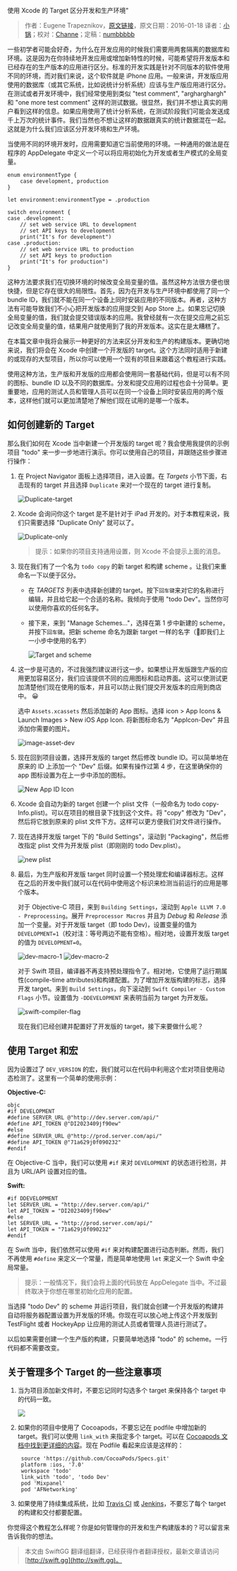使用 Xcode 的 Target 区分开发和生产环境"

> 作者：Eugene Trapeznikov，[原文链接](http://www.appcoda.com/using-xcode-targets/)，原文日期：2016-01-18
> 译者：[小锅](http://www.swiftyper.com)；校对：[Channe](undefined)；定稿：[numbbbbb](http://numbbbbb.com/)
  









一些初学者可能会好奇，为什么在开发应用的时候我们需要用两套隔离的数据库和环境。这是因为在你持续地开发应用或增加新特性的时候，可能希望将开发版本和已经存在的生产版本的应用进行区分。标准的开发实践是针对不同版本的软件使用不同的环境，而对我们来说，这个软件就是 iPhone 应用。一般来讲，开发版应用使用的数据库（或其它系统，比如说统计分析系统）应该与生产版应用进行区分。在测试或者开发环境中，我们经常使用到类似 "test comment", "argharghargh" 和 "one more test comment" 这样的测试数据。很显然，我们并不想让真实的用户看到这样的信息。如果应用使用了统计分析系统，在测试阶段我们可能会发送成千上万次的统计事件。我们当然也不想让这样的数据跟真实的统计数据混在一起。这就是为什么我们应该区分开发环境和生产环境。



当使用不同的环境开发时，应用需要知道它当前使用的环境。一种通用的做法是在程序的 AppDelegate 中定义一个可以将应用初始化为开发或者生产模式的全局变量。

    
    enum environmentType {
        case development, production
    }
     
    let environment:environmentType = .production
     
    switch environment {
    case .development:
        // set web service URL to development
        // set API keys to development
        print("It's for development")
    case .production:
        // set web service URL to production
        // set API keys to production
        print("It's for production")
    }

这种方法要求我们在切换环境的时候改变全局变量的值。虽然这种方法很方便也很快捷，但是它存在很大的局限性。首先，因为在开发与生产环境中都使用了同一个 bundle ID，我们就不能在同一个设备上同时安装应用的不同版本。再者，这种方法有可能导致我们不小心把开发版本的应用提交到 App Store 上。如果忘记切换全局变量的值，我们就会提交错误版本的应用。我曾经就有一次在提交应用之前忘记改变全局变量的值，结果用户就使用到了我的开发版本。这实在是太糟糕了。

在本篇文章中我将会展示一种更好的方法来区分开发和生产的构建版本。更确切地来说，我们将会在 Xcode 中创建一个开发版的 target。这个方法同时适用于新建的或现存的大型项目，所以你可以使用一个现有的项目来跟着这个教程进行实践。

使用这种方法，生产版和开发版的应用都会使用同一套基础代码，但是可以有不同的图标、bundle ID 以及不同的数据库。分发和提交应用的过程也会十分简单。更重要地，应用的测试人员和管理人员可以在同一个设备上同时安装应用的两个版本，这样他们就可以更加清楚地了解他们现在试用的是哪一个版本。

## 如何创建新的 Target

那么我们如何在 Xcode 当中新建一个开发版的 target 呢？我会使用我提供的示例项目 "todo" 来一步一步地进行演示。你可以使用自己的项目，并跟随这些步骤进行操作：


1. 在 Project Navigator 面板上选择项目，进入设置。在 *Targets* 小节下面，右击现有的 target 并且选择 `Duplicate` 来对一个现在的 target 进行复制。

     ![Duplicate-target](http://www.appcoda.com/wp-content/uploads/2016/01/Duplicate-target.png)

2. Xcode 会询问你这个 target 是不是针对于 iPad 开发的。对于本教程来说，我们只需要选择 "Duplicate Only" 就可以了。

   ![Duplicate-only](http://www.appcoda.com/wp-content/uploads/2016/01/Duplicate-only.png) 

   >  提示：如果你的项目支持通用设置，则 Xcode 不会提示上面的消息。

3. 现在我们有了一个名为 `todo copy` 的新 target 和构建 scheme 。让我们来重命名一下以便于区分。

   * 在 *TARGETS* 列表中选择新创建的 target。按下`回车键`来对它的名称进行编辑，并且给它起一个合适的名称。我倾向于使用 "todo Dev"。当然你可以使用你喜欢的任何名字。

   * 接下来，来到 "Manage Schemes…"，选择在第 1 步中新建的 scheme，并按下`回车键`。把新 scheme 命名为跟新 target 一样的名字（即我们上一小步中使用的名字）

     ![Target and scheme](http://www.appcoda.com/wp-content/uploads/2016/01/Targetandscheme.png)

4. 这一步是可选的，不过我强烈建议进行这一步。如果想让开发版跟生产版的应用更加容易区分，我们应该提供不同的应用图标和启动界面。这可以使测试更加清楚他们现在使用的版本，并且可以防止我们提交开发版本的应用到商店中。 😀

   选中 `Assets.xcassets` 然后添加新的 App 图标。选择 icon > App Icons & Launch Images > New iOS App Icon. 将新图标命名为 "AppIcon-Dev" 并且添加你需要的图片。

   ![image-asset-dev](http://www.appcoda.com/wp-content/uploads/2016/01/image-asset-dev.jpg) 

5. 现在回到项目设置，选择开发版的 target 然后修改 bundle ID。可以简单地在原来的 ID 上添加一个 "Dev" 后缀。如果有操作过第 4 步，在这里确保你的 app 图标设置为在上一步中添加的图标。

   ![New App ID Icon](http://www.appcoda.com/wp-content/uploads/2016/01/NewAppIDIcon.png)

6. Xcode 会自动为新的 target 创建一个 plist 文件（一般命名为 todo copy-Info.plist)。可以在项目的根目录下找到这个文件。将 "copy" 修改为 "Dev"，然后将它放到原来的 plist 文件下方。这样可以更方便我们对文件进行操作。

7. 现在选择开发版 target 下的 "Build Settings"，滚动到 "Packaging"，然后修改指定 plist 文件为开发版 plist（即刚刚的 todo Dev.plist）。

	![new plist](http://www.appcoda.com/wp-content/uploads/2016/01/newplist.png)

8. 最后，为生产版和开发版 target 同时设置一个预处理宏和编译器标志。这样在之后的开发中我们就可以在代码中使用这个标识来检测当前运行的应用是哪个版本。
	
	对于 Objective-C 项目，来到 `Building Settings`，滚动到 `Apple LLVM 7.0 - Preprocessing`。展开 `Preprocessor Macros` 并且为 *Debug* 和 *Release* 添加一个变量。对于开发版 target（即 todo Dev)，设置变量的值为 `DEVELOPMENT=1`（校对注：等号两边不能有空格）。相对地，设置开发版 target 的值为 `DEVELOPMENT=0`。
	
	![dev-macro-1](http://www.appcoda.com/wp-content/uploads/2016/01/dev-macro-1-1.png)
	![dev-macro-2](http://www.appcoda.com/wp-content/uploads/2016/01/dev-macro-2-1.png)
	
	对于 Swift 项目，编译器不再支持预处理指令了。相对地，它使用了运行期属性(compile-time attributes)和构建配置。为了增加开发版构建的标志，选择开发 target。来到 `Build Settings`，向下滚动到 `Swift Compiler - Custom Flags` 小节。设置值为 `-DDEVELOPMENT` 来表明当前为 target 为开发版。
	
	![swift-compiler-flag](http://www.appcoda.com/wp-content/uploads/2016/01/swift-compiler-flag.png)
	
	现在我们已经创建并配置好了开发版的 target，接下来要做什么呢？
	
## 使用 Target 和宏

因为设置过了 `DEV_VERSION` 的宏，我们就可以在代码中利用这个宏对项目使用动态检测了。这里有一个简单的使用示例：

**Objective-C:**

    objc
    #if DEVELOPMENT
    #define SERVER_URL @"http://dev.server.com/api/"
    #define API_TOKEN @"DI2023409jf90ew"
    #else
    #define SERVER_URL @"http://prod.server.com/api/"
    #define API_TOKEN @"71a629j0f090232"
    #endif

在 Objective-C 当中，我们可以使用 `#if` 来对 `DEVELOPMENT` 的状态进行检测，并且为 URL/API 设置对应的值。

**Swift:**

    
    #if DDEVELOPMENT
    let SERVER_URL = "http://dev.server.com/api/"
    let API_TOKEN = "DI2023409jf90ew"
    #else
    let SERVER_URL = "http://prod.server.com/api/"
    let API_TOKEN = "71a629j0f090232"
    #endif

在 Swift 当中，我们依然可以使用 `#if` 来对构建配置进行动态判断。然而，我们不再使用 `#define` 来定义一个常量，而是简单地使用 `let` 来定义一个 Swift 中全局常量。

> 提示：一般情况下，我们会将上面的代码放在 AppDelegate 当中。不过最终取决于你想在哪里初始化应用的配置。

当选择 "todo Dev" 的 scheme 并运行项目，我们就会创建一个开发版的构建并自动将服务器配置设置为开发版的环境。你现在可以放心地上传这个开发版到 TestFlight 或者 HockeyApp 让应用的测试人员或者管理人员进行测试了。

以后如果需要创建一个生产版的构建，只要简单地选择 "todo" 的 scheme。一行代码都不需要改变。

## 关于管理多个 Target 的一些注意事项

1. 当为项目添加新文件时，不要忘记同时勾选多个 target  来保持各个 target 中的代码一致。

	![](http://www.appcoda.com/wp-content/uploads/2016/01/add-new-file.png)
	
2. 如果你的项目中使用了 Cocoapods，不要忘记在 podfile 中增加新的 target。我们可以使用 `link_with` 来指定多个 target。可以在 [Cocoapods 文档中找到更详细的内容](https://guides.cocoapods.org/)。现在 Podfile 看起来应该是这样的：

	    source 'https://github.com/CocoaPods/Specs.git'
    	platform :ios, '7.0'
    	workspace 'todo'
    	link_with 'todo', 'todo Dev'
    	pod 'Mixpanel'
    	pod 'AFNetworking'
	
3. 如果使用了持续集成系统，比如 [Travis CI](https://travis-ci.org/) 或 [Jenkins](https://jenkins-ci.org/)，不要忘了每个 target 的构建和交付都要配置。

你觉得这个教程怎么样呢？你是如何管理你的开发和生产构建版本的？可以留言来告诉我你的想法。
> 本文由 SwiftGG 翻译组翻译，已经获得作者翻译授权，最新文章请访问 [http://swift.gg](http://swift.gg)。